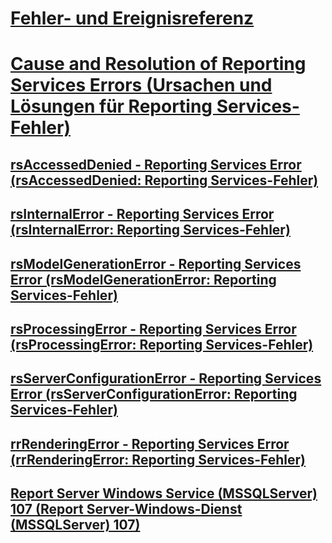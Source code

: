 # [Fehler- und Ereignisreferenz](errors-and-events-reference-reporting-services.md)
# [Cause and Resolution of Reporting Services Errors (Ursachen und Lösungen für Reporting Services-Fehler)](cause-and-resolution-of-reporting-services-errors.md)
## [rsAccessedDenied - Reporting Services Error (rsAccessedDenied: Reporting Services-Fehler)](rsaccesseddenied-reporting-services-error.md)
## [rsInternalError - Reporting Services Error (rsInternalError: Reporting Services-Fehler)](rsinternalerror-reporting-services-error.md)
## [rsModelGenerationError - Reporting Services Error (rsModelGenerationError: Reporting Services-Fehler)](rsmodelgenerationerror-reporting-services-error.md)
## [rsProcessingError - Reporting Services Error (rsProcessingError: Reporting Services-Fehler)](rsprocessingerror-reporting-services-error.md)
## [rsServerConfigurationError - Reporting Services Error (rsServerConfigurationError: Reporting Services-Fehler)](rsserverconfigurationerror-reporting-services-error.md)
## [rrRenderingError - Reporting Services Error (rrRenderingError: Reporting Services-Fehler)](rrrenderingerror-reporting-services-error.md)
## [Report Server Windows Service (MSSQLServer) 107 (Report Server-Windows-Dienst (MSSQLServer) 107)](report-server-windows-service-mssqlserver-107.md)
